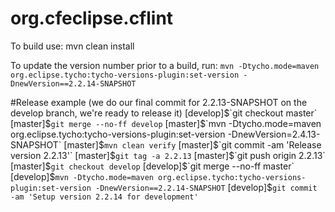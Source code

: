 org.cfeclipse.cflint
========

To build use:
mvn clean install

To update the version number prior to a build, run:
`mvn -Dtycho.mode=maven org.eclipse.tycho:tycho-versions-plugin:set-version -DnewVersion==2.2.14-SNAPSHOT` 

#Release example
(we do our final commit for 2.2.13-SNAPSHOT on the develop branch, we're ready to release it)
[develop]$`git checkout master`
 [master]$`git merge --no-ff develop`
 [master]$`mvn -Dtycho.mode=maven org.eclipse.tycho:tycho-versions-plugin:set-version -DnewVersion=2.4.13-SNAPSHOT`
 [master]$`mvn clean verify`
 [master]$`git commit -am 'Release version 2.2.13'`
 [master]$`git tag -a 2.2.13`
 [master]$`git push origin 2.2.13`
 [master]$`git checkout develop`
[develop]$`git merge --no-ff master`
[develop]$`mvn -Dtycho.mode=maven org.eclipse.tycho:tycho-versions-plugin:set-version -DnewVersion==2.2.14-SNAPSHOT`
[develop]$`git commit -am 'Setup version 2.2.14 for development'`
